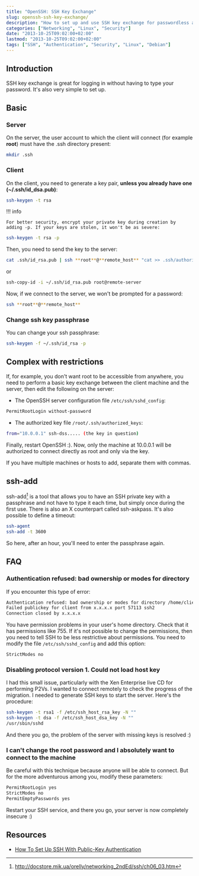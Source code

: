 ```yaml
---
title: "OpenSSH: SSH Key Exchange"
slug: openssh-ssh-key-exchange/
description: "How to set up and use SSH key exchange for passwordless authentication, including basic and advanced configurations, ssh-add usage, and troubleshooting common issues."
categories: ["Networking", "Linux", "Security"]
date: "2013-10-25T09:02:00+02:00"
lastmod: "2013-10-25T09:02:00+02:00"
tags: ["SSH", "Authentication", "Security", "Linux", "Debian"]
---
```


## Introduction

SSH key exchange is great for logging in without having to type your password. It's also very simple to set up.

## Basic

### Server

On the server, the user account to which the client will connect (for example **root**) must have the .ssh directory present:

```bash
mkdir .ssh
```

### Client

On the client, you need to generate a key pair, **unless you already have one (~/.ssh/id_dsa.pub)**:

```bash
ssh-keygen -t rsa
```

!!! info

    For better security, encrypt your private key during creation by adding -p. If your keys are stolen, it won't be as severe:

```bash
ssh-keygen -t rsa -p
```

Then, you need to send the key to the server:

```bash
cat .ssh/id_rsa.pub | ssh **root**@**remote_host** "cat >> .ssh/authorized_keys"
```

or

```bash
ssh-copy-id -i ~/.ssh/id_rsa.pub root@remote-server
```

Now, if we connect to the server, we won't be prompted for a password:

```bash
ssh **root**@**remote_host**
```

### Change ssh key passphrase

You can change your ssh passphrase:

```bash
ssh-keygen -f ~/.ssh/id_rsa -p
```

## Complex with restrictions

If, for example, you don't want root to be accessible from anywhere, you need to perform a basic key exchange between the client machine and the server, then edit the following on the server:

* The OpenSSH server configuration file `/etc/ssh/sshd_config`:

```bash
PermitRootLogin without-password
```

* The authorized key file `/root/.ssh/authorized_keys`:

```bash
from="10.0.0.1" ssh-dss..... (the key in question)
```

Finally, restart OpenSSH :). Now, only the machine at 10.0.0.1 will be authorized to connect directly as root and only via the key.

If you have multiple machines or hosts to add, separate them with commas.

## ssh-add

ssh-add[^1] is a tool that allows you to have an SSH private key with a passphrase and not have to type it each time, but simply once during the first use. There is also an X counterpart called ssh-askpass. It's also possible to define a timeout:

```bash
ssh-agent
ssh-add -t 3600
```

So here, after an hour, you'll need to enter the passphrase again.

## FAQ

### Authentication refused: bad ownership or modes for directory

If you encounter this type of error:

```bash
Authentication refused: bad ownership or modes for directory /home/client
Failed publickey for client from x.x.x.x port 57113 ssh2
Connection closed by x.x.x.x
```

You have permission problems in your user's home directory. Check that it has permissions like 755. If it's not possible to change the permissions, then you need to tell SSH to be less restrictive about permissions. You need to modify the file `/etc/ssh/sshd_config` and add this option:

```bash
StrictModes no
```

### Disabling protocol version 1. Could not load host key

I had this small issue, particularly with the Xen Enterprise live CD for performing P2Vs. I wanted to connect remotely to check the progress of the migration. I needed to generate SSH keys to start the server. Here's the procedure:

```bash
ssh-keygen -t rsa1 -f /etc/ssh_host_rsa_key -N ""
ssh-keygen -t dsa -f /etc/ssh_host_dsa_key -N ""
/usr/sbin/sshd
```

And there you go, the problem of the server with missing keys is resolved :)

### I can't change the root password and I absolutely want to connect to the machine

Be careful with this technique because anyone will be able to connect. But for the more adventurous among you, modify these parameters:

```bash
PermitRootLogin yes
StrictModes no
PermitEmptyPasswords yes
```

Restart your SSH service, and there you go, your server is now completely insecure :)

## Resources
- [How To Set Up SSH With Public-Key Authentication](../../../static/pdf/how_to_set_up_ssh_with_public-key_authentication_on_debian.pdf)

[^1]: http://docstore.mik.ua/orelly/networking_2ndEd/ssh/ch06_03.htm
